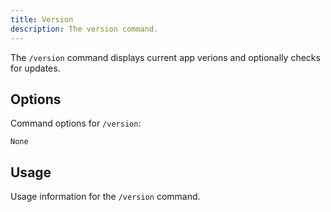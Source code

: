 ```yaml
---
title: Version
description: The version command.
---
```


The `/version` command displays current app verions and optionally checks for updates.

## Options

Command options for `/version`:

`None`

## Usage

Usage information for the `/version` command.
